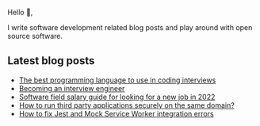 Hello 👋,

I write software development related blog posts and play around with open source software.

<!-- [Blog](//blog.hao.dev) -->

<!--
**h-dong/h-dong** is a ✨ _special_ ✨ repository because its `README.md` (this file) appears on your GitHub profile.

Here are some ideas to get you started:

- 🔭 I’m currently working on ...
- 🌱 I’m currently learning ...
- 👯 I’m looking to collaborate on ...
- 🤔 I’m looking for help with ...
- 💬 Ask me about ...
- 📫 How to reach me: ...
- 😄 Pronouns: ...
- ⚡ Fun fact: ...
-->

## Latest blog posts
<!-- BLOG-POST-LIST:START -->
- [The best programming language to use in coding interviews](https://blog.hao.dev/the-best-programming-language-to-use-in-coding-interviews)
- [Becoming an interview engineer](https://blog.hao.dev/becoming-an-interview-engineer)
- [Software field salary guide for looking for a new job in 2022](https://blog.hao.dev/software-field-salary-guide-for-looking-for-a-new-job-in-2022)
- [How to run third party applications securely on the same domain?](https://blog.hao.dev/how-to-run-third-party-applications-securely-on-the-same-domain)
- [How to fix Jest and Mock Service Worker integration errors](https://blog.hao.dev/how-to-fix-jest-and-mock-service-worker-integration-errors)
<!-- BLOG-POST-LIST:END -->
